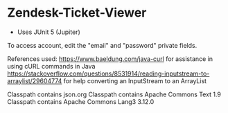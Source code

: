 # Zendesk-Ticket-Viewer
- Uses JUnit 5 (Jupiter)

To access account, edit the "email" and "password" private fields.

References used: 
https://www.baeldung.com/java-curl for assistance in using cURL commands in Java
https://stackoverflow.com/questions/8531914/reading-inputstream-to-arraylist/29604774 for help converting an InputStream to an ArrayList

Classpath contains json.org
Classpath contains Apache Commons Text 1.9
Classpath contains Apache Commons Lang3 3.12.0
